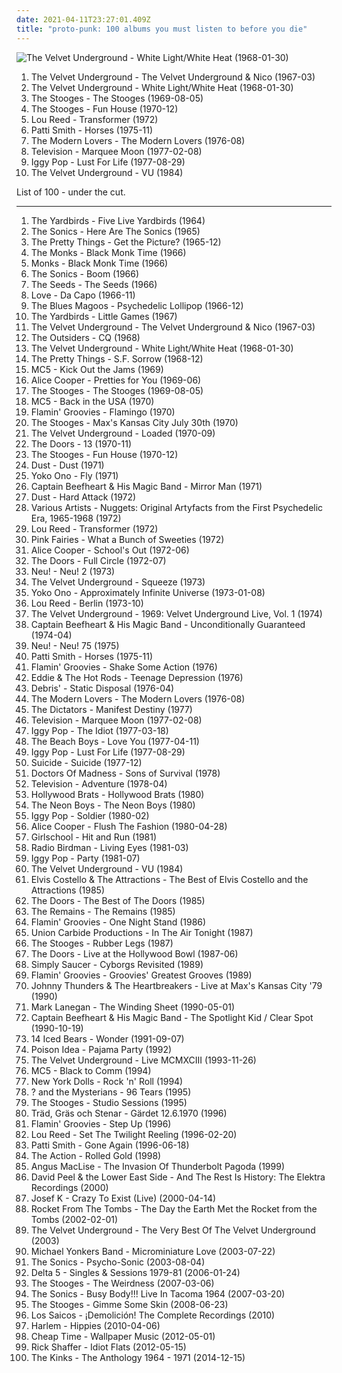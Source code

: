 ```yaml
---
date: 2021-04-11T23:27:01.409Z
title: "proto-punk: 100 albums you must listen to before you die"
---
```

![The Velvet Underground - White Light&#x2F;White Heat (1968-01-30)](http://coverartarchive.org/release/cad3294a-3ea9-3e0e-a426-fe9862571e34/15465460977-500.jpg "The Velvet Underground - White Light/White Heat (1968-01-30)")
<ol class="albums">
<li data-cover="http://coverartarchive.org/release/e2820d3f-bf0f-440f-b327-0a9c32e280d8/11733996765-500.jpg" data-tags="60s, rock, classic rock" role="button">The Velvet Underground - The Velvet Underground & Nico (1967-03)</li>
<li data-cover="http://coverartarchive.org/release/cad3294a-3ea9-3e0e-a426-fe9862571e34/15465460977-500.jpg" data-tags="proto-punk, 60s, rock, noise rock" role="button">The Velvet Underground - White Light/White Heat (1968-01-30)</li>
<li data-cover="http://coverartarchive.org/release/9259cb58-e233-4162-acb1-e739ff102568/1487674182-500.jpg" data-tags="garage rock" role="button">The Stooges - The Stooges (1969-08-05)</li>
<li data-cover="https://img.discogs.com/B_XQsc3AzhCIkH9DWzEyhbBZ0V4=/fit-in/600x594/filters:strip_icc():format(jpeg):mode_rgb():quality(90)/discogs-images/R-379038-1224357901.jpeg.jpg" data-tags="proto-punk, garage rock, 70s" role="button">The Stooges - Fun House (1970-12)</li>
<li data-cover="https://img.discogs.com/3OgnlZKNZ7-mZooFLllAA3hHYIA=/fit-in/500x500/filters:strip_icc():format(jpeg):mode_rgb():quality(90)/discogs-images/R-3635183-1338244251-7631.jpeg.jpg" data-tags="70s, rock, glam rock" role="button">Lou Reed - Transformer (1972)</li>
<li data-cover="http://coverartarchive.org/release/68a6756e-1c96-4590-9cbf-aa07696cba5e/3714201314-500.jpg" data-tags="rock, punk, 70s" role="button">Patti Smith - Horses (1975-11)</li>
<li data-cover="http://coverartarchive.org/release/06ab427b-06b4-482a-90c3-4981c294eadd/11939995493-500.jpg" data-tags="proto-punk, 70s" role="button">The Modern Lovers - The Modern Lovers (1976-08)</li>
<li data-cover="http://coverartarchive.org/release/5fb363d1-3bee-44ce-acfc-43fdb0d7c4aa/2761546755-500.jpg" data-tags="post-punk, 70s" role="button">Television - Marquee Moon (1977-02-08)</li>
<li data-cover="http://coverartarchive.org/release/e2cb1fb9-7117-4dae-9b40-9e5480301b9e/1499761435-500.jpg" data-tags="rock, 70s, punk rock" role="button">Iggy Pop - Lust For Life (1977-08-29)</li>
<li data-cover="http://coverartarchive.org/release/a2af3c5e-fb92-484f-851f-d26b27770d8b/15137212906-500.jpg" data-tags="classic rock, rock" role="button">The Velvet Underground - VU (1984)</li>
</ol>
List of 100 - under the cut.
<!-- more -->

_________________

<ol class="albums">
<li data-cover="https://img.discogs.com/-Qb3fR5oGYrJyaqvEBvznK_l7dA=/fit-in/600x594/filters:strip_icc():format(jpeg):mode_rgb():quality(90)/discogs-images/R-3877251-1347790095-2316.jpeg.jpg" data-tags="60s" role="button">
The Yardbirds - Five Live Yardbirds (1964)
</li>
<li data-cover="https://img.discogs.com/HLrxClv2IKZdaUuJsl2AMAqWWAY=/fit-in/589x600/filters:strip_icc():format(jpeg):mode_rgb():quality(90)/discogs-images/R-1044246-1306912408.jpeg.jpg" data-tags="garage rock, 60s" role="button">
The Sonics - Here Are The Sonics (1965)
</li>
<li data-cover="http://coverartarchive.org/release/753972e7-efc6-40ac-81fd-c821f246b19a/11923836402-500.jpg" data-tags="psychedelic, 60s" role="button">
The Pretty Things - Get the Picture? (1965-12)
</li>
<li data-cover="http://coverartarchive.org/release/7663b84e-2337-4f60-9842-10f6a9daed5d/11261431522-500.jpg" data-tags="garage rock, proto-punk, 60s" role="button">
The Monks - Black Monk Time (1966)
</li>
<li data-cover="http://coverartarchive.org/release/b2cc0dd8-3b30-4a42-a66d-e6e5c1e35808/9232308345-500.jpg" data-tags="proto-punk" role="button">
Monks - Black Monk Time (1966)
</li>
<li data-cover="http://coverartarchive.org/release/a6e36357-8bdc-4082-a39b-7221cf3d81c7/3370069882-500.jpg" data-tags="garage rock" role="button">
The Sonics - Boom (1966)
</li>
<li data-cover="http://coverartarchive.org/release/22862a47-2b63-4364-a00d-d38aa7cef4cd/4087870823-500.jpg" data-tags="garage rock, psychedelic" role="button">
The Seeds - The Seeds (1966)
</li>
<li data-cover="http://coverartarchive.org/release/58713cce-6dec-409a-b674-f30050f6fb82/5949082744-500.jpg" data-tags="psychedelic, 60s" role="button">
Love - Da Capo (1966-11)
</li>
<li data-cover="http://coverartarchive.org/release/93c4cc87-0ade-46c5-ba36-3c53adbc990b/16555915248-500.jpg" data-tags="psychedelic, 60s" role="button">
The Blues Magoos - Psychedelic Lollipop (1966-12)
</li>
<li data-cover="https://img.discogs.com/gQPgAbsUi6kH_y8KXsLN5Az47z0=/fit-in/600x599/filters:strip_icc():format(jpeg):mode_rgb():quality(90)/discogs-images/R-3789140-1344467788-2842.jpeg.jpg" data-tags="classic rock, 60s, rock, psychedelic, blues rock" role="button">
The Yardbirds - Little Games (1967)
</li>
<li data-cover="http://coverartarchive.org/release/e2820d3f-bf0f-440f-b327-0a9c32e280d8/11733996765-500.jpg" data-tags="60s, rock, classic rock" role="button">
The Velvet Underground - The Velvet Underground & Nico (1967-03)
</li>
<li data-cover="https://img.discogs.com/WzW1_tdy7BBOh1zYOUE_zGoIRFk=/fit-in/600x604/filters:strip_icc():format(jpeg):mode_rgb():quality(90)/discogs-images/R-1252532-1473857165-5359.jpeg.jpg" data-tags="dutch, 60s, garage" role="button">
The Outsiders - CQ (1968)
</li>
<li data-cover="http://coverartarchive.org/release/cad3294a-3ea9-3e0e-a426-fe9862571e34/15465460977-500.jpg" data-tags="proto-punk, 60s, rock, noise rock" role="button">
The Velvet Underground - White Light/White Heat (1968-01-30)
</li>
<li data-cover="https://img.discogs.com/b-OAqmYv7bJaABfaCVF1edZ5JYU=/fit-in/300x298/filters:strip_icc():format(jpeg):mode_rgb():quality(90)/discogs-images/R-1085991-1190981637.jpeg.jpg" data-tags="psychedelic" role="button">
The Pretty Things - S.F. Sorrow (1968-12)
</li>
<li data-cover="http://coverartarchive.org/release/22f5e15f-7214-4caf-a6ce-9f6e0188a817/17000877457-500.jpg" data-tags="garage rock" role="button">
MC5 - Kick Out the Jams (1969)
</li>
<li data-cover="http://coverartarchive.org/release/d9a315a8-0195-3361-bdd4-897cda5fc1a6/9259341378-500.jpg" data-tags="psychedelic rock, hard rock, classic rock, rock" role="button">
Alice Cooper - Pretties for You (1969-06)
</li>
<li data-cover="http://coverartarchive.org/release/9259cb58-e233-4162-acb1-e739ff102568/1487674182-500.jpg" data-tags="garage rock" role="button">
The Stooges - The Stooges (1969-08-05)
</li>
<li data-cover="http://coverartarchive.org/release/1cb803b5-a446-48c5-a2d3-bd76be8820df/25111616371-500.jpg" data-tags="garage rock" role="button">
MC5 - Back in the USA (1970)
</li>
<li data-cover="http://coverartarchive.org/release/09487d3d-99d8-4ed2-8d0b-9ffce036fd01/13366801462-500.jpg" data-tags="studies, garage, rock and roll, proto-punk, pixies palace basement, rockitxten" role="button">
Flamin' Groovies - Flamingo (1970)
</li>
<li data-cover="https://img.discogs.com/9wjVre37-ssKR6cnY0p92pYXYjY=/fit-in/600x609/filters:strip_icc():format(jpeg):mode_rgb():quality(90)/discogs-images/R-3637215-1577301990-3224.jpeg.jpg" data-tags="classic rock, heavy metal, hard rock, punk rock, garage rock, glam rock, proto-punk, 70s hard rock, proto metal, proto punk, proto-metal, 70s heavy metal, 70s glam rock, maxs kansas city" role="button">
The Stooges - Max's Kansas City July 30th (1970)
</li>
<li data-cover="http://coverartarchive.org/release/3645588f-cdcf-4746-97ac-da059d332010/4529718708-500.jpg" data-tags="70s, classic rock" role="button">
The Velvet Underground - Loaded (1970-09)
</li>
<li data-cover="http://coverartarchive.org/release/830252e7-b6c1-4814-bd97-4504b8e84af0/13531915117-500.jpg" data-tags="60s, compilation" role="button">
The Doors - 13 (1970-11)
</li>
<li data-cover="https://img.discogs.com/B_XQsc3AzhCIkH9DWzEyhbBZ0V4=/fit-in/600x594/filters:strip_icc():format(jpeg):mode_rgb():quality(90)/discogs-images/R-379038-1224357901.jpeg.jpg" data-tags="proto-punk, garage rock, 70s" role="button">
The Stooges - Fun House (1970-12)
</li>
<li data-cover="https://img.discogs.com/Gm-UUVHe6oXdbrqqxuroD3igsOI=/fit-in/600x596/filters:strip_icc():format(jpeg):mode_rgb():quality(90)/discogs-images/R-4285792-1518860728-6237.jpeg.jpg" data-tags="hard rock" role="button">
Dust - Dust (1971)
</li>
<li data-cover="http://coverartarchive.org/release/ec38019b-fd6f-4697-8a27-b5a154aee7e8/20234920694-500.jpg" data-tags="experimental, avant-garde" role="button">
Yoko Ono - Fly (1971)
</li>
<li data-cover="http://coverartarchive.org/release/3e335ee5-ad12-45f6-89f0-7781c173f7fc/21730334418-500.jpg" data-tags="rock, classic, 70s, alternative, experimental, progressive rock, blues-rock, blues, psychedelic, avant garde, american, proto-punk, captain beefheart, only the best, underrated and overlooked, glorious vocals, c beefheart" role="button">
Captain Beefheart & His Magic Band - Mirror Man (1971)
</li>
<li data-cover="http://coverartarchive.org/release/5d73bb2c-f136-465c-bb54-a9978cae16df/15359722968-500.jpg" data-tags="classic rock, hard rock" role="button">
Dust - Hard Attack (1972)
</li>
<li data-cover="https://img.discogs.com/A35-h0vFiOrgR6z_80vehOgPEQU=/fit-in/600x600/filters:strip_icc():format(jpeg):mode_rgb():quality(90)/discogs-images/R-16584804-1608638308-7773.jpeg.jpg" data-tags="60s, garage rock, proto-punk" role="button">
Various Artists - Nuggets: Original Artyfacts from the First Psychedelic Era, 1965-1968 (1972)
</li>
<li data-cover="https://img.discogs.com/3OgnlZKNZ7-mZooFLllAA3hHYIA=/fit-in/500x500/filters:strip_icc():format(jpeg):mode_rgb():quality(90)/discogs-images/R-3635183-1338244251-7631.jpeg.jpg" data-tags="70s, rock, glam rock" role="button">
Lou Reed - Transformer (1972)
</li>
<li data-cover="https://img.discogs.com/hKoO7p9Zrhba-bSyRiyDD3T_ObQ=/fit-in/512x512/filters:strip_icc():format(jpeg):mode_rgb():quality(90)/discogs-images/R-1341672-1211146251.gif.jpg" data-tags="hard rock, progressive rock, psychedelic rock, rock 'n' roll, proto-punk, winewomensong" role="button">
Pink Fairies - What a Bunch of Sweeties (1972)
</li>
<li data-cover="http://coverartarchive.org/release/e28b9cba-289e-47a8-a8c0-8bf5c0c93f19/3987340872-500.jpg" data-tags="hard rock, classic rock" role="button">
Alice Cooper - School's Out (1972-06)
</li>
<li data-cover="http://coverartarchive.org/release/ce1d3c09-9f63-3853-b8d8-7453e3c93271/5909851552-500.jpg" data-tags="70s" role="button">
The Doors - Full Circle (1972-07)
</li>
<li data-cover="https://img.discogs.com/Wu1PJVoRMa21NUaTwVgpUxlyYGA=/fit-in/600x926/filters:strip_icc():format(jpeg):mode_rgb():quality(90)/discogs-images/R-13016021-1582540082-2550.jpeg.jpg" data-tags="krautrock" role="button">
Neu! - Neu! 2 (1973)
</li>
<li data-cover="http://coverartarchive.org/release/238392f6-d02f-4467-ba65-387f1f303563/22902543370-500.jpg" data-tags="doug yule, faux velvet underground" role="button">
The Velvet Underground - Squeeze (1973)
</li>
<li data-cover="https://img.discogs.com/-oFtRwyCdDOBC6doUIdUG2kF0rA=/fit-in/600x597/filters:strip_icc():format(jpeg):mode_rgb():quality(90)/discogs-images/R-1712230-1590076878-9814.jpeg.jpg" data-tags="dance, avant garde, psychedelic rock, proto-punk, protopunk, nancykitten all-time favourite albums, bfr" role="button">
Yoko Ono - Approximately Infinite Universe (1973-01-08)
</li>
<li data-cover="http://coverartarchive.org/release/1bbac75e-ce53-4508-9096-54415e9a1177/4584669129-500.jpg" data-tags="70s" role="button">
Lou Reed - Berlin (1973-10)
</li>
<li data-cover="https://img.discogs.com/GHTP4nIYLB4ibAJqp3cgROJFrs8=/fit-in/350x364/filters:strip_icc():format(jpeg):mode_rgb():quality(90)/discogs-images/R-5970404-1407699748-3782.jpeg.jpg" data-tags="70s, proto-punk" role="button">
The Velvet Underground - 1969: Velvet Underground Live, Vol. 1 (1974)
</li>
<li data-cover="https://img.discogs.com/28415784b9210344a4a62ec6cd31adb2d01b3637/images/spacer.gif" data-tags="progressive rock, blues, psychedelic" role="button">
Captain Beefheart & His Magic Band - Unconditionally Guaranteed (1974-04)
</li>
<li data-cover="http://coverartarchive.org/release/c1fa3fc4-5a73-3449-9abe-9c2f38e7b22e/23187067210-500.jpg" data-tags="krautrock" role="button">
Neu! - Neu! 75 (1975)
</li>
<li data-cover="http://coverartarchive.org/release/68a6756e-1c96-4590-9cbf-aa07696cba5e/3714201314-500.jpg" data-tags="rock, punk, 70s" role="button">
Patti Smith - Horses (1975-11)
</li>
<li data-cover="https://img.discogs.com/qJVThRxRZXFjSxQSVp7kKDw8NU4=/fit-in/600x600/filters:strip_icc():format(jpeg):mode_rgb():quality(90)/discogs-images/R-1971290-1391195073-4180.jpeg.jpg" data-tags="classic rock" role="button">
Flamin' Groovies - Shake Some Action (1976)
</li>
<li data-cover="https://img.discogs.com/qlSYMOTiQJ_M3Y8USlRmTkUrje0=/fit-in/600x590/filters:strip_icc():format(jpeg):mode_rgb():quality(90)/discogs-images/R-1960857-1274010731.jpeg.jpg" data-tags="new wave, proto-punk, pub rock" role="button">
Eddie & The Hot Rods - Teenage Depression (1976)
</li>
<li data-cover="https://img.discogs.com/yI6Z09DmSyrpxvyOb5pkixlTnoA=/fit-in/352x353/filters:strip_icc():format(jpeg):mode_rgb():quality(90)/discogs-images/R-1246515-1203485861.gif.jpg" data-tags="alternative, experimental, experimental rock, avant-garde, art rock, glam rock, art punk, proto-punk" role="button">
Debris' - Static Disposal (1976-04)
</li>
<li data-cover="http://coverartarchive.org/release/06ab427b-06b4-482a-90c3-4981c294eadd/11939995493-500.jpg" data-tags="proto-punk, 70s" role="button">
The Modern Lovers - The Modern Lovers (1976-08)
</li>
<li data-cover="http://coverartarchive.org/release/592a8527-c3b0-42fe-bf4f-58cd16e5e5ff/24589346521-500.jpg" data-tags="garage rock, proto-punk, iveldie best of 1977" role="button">
The Dictators - Manifest Destiny (1977)
</li>
<li data-cover="http://coverartarchive.org/release/5fb363d1-3bee-44ce-acfc-43fdb0d7c4aa/2761546755-500.jpg" data-tags="post-punk, 70s" role="button">
Television - Marquee Moon (1977-02-08)
</li>
<li data-cover="http://coverartarchive.org/release/31881496-3666-3b76-bdda-b24db24178ae/23464146422-500.jpg" data-tags="post-punk" role="button">
Iggy Pop - The Idiot (1977-03-18)
</li>
<li data-cover="http://coverartarchive.org/release/9963037c-06ec-4067-8095-0a93332db3e7/8726052762-500.jpg" data-tags="new wave, synthpop, proto-punk, brian wilson, proto-synthpop, av club permanent records, the world would be unbearable without it, happy as fuck" role="button">
The Beach Boys - Love You (1977-04-11)
</li>
<li data-cover="http://coverartarchive.org/release/e2cb1fb9-7117-4dae-9b40-9e5480301b9e/1499761435-500.jpg" data-tags="rock, 70s, punk rock" role="button">
Iggy Pop - Lust For Life (1977-08-29)
</li>
<li data-cover="http://coverartarchive.org/release/b1eb1417-9ba7-4579-8767-f97576021c37/14840216501-500.jpg" data-tags="experimental, electronic, electropunk" role="button">
Suicide - Suicide (1977-12)
</li>
<li data-cover="https://img.discogs.com/e8a2KgIkQdhieq3lmbmQWRifPZw=/fit-in/600x602/filters:strip_icc():format(jpeg):mode_rgb():quality(90)/discogs-images/R-2036763-1260023214.jpeg.jpg" data-tags="proto-punk, iveldie albums, iveldie best of 1978" role="button">
Doctors Of Madness - Sons of Survival (1978)
</li>
<li data-cover="http://coverartarchive.org/release/5cc90116-6833-4271-8477-42fb5fbee846/20706339769-500.jpg" data-tags="post-punk" role="button">
Television - Adventure (1978-04)
</li>
<li data-cover="http://coverartarchive.org/release/502c3bc5-69be-435f-bec7-9d5d0c23be89/1051898179-500.jpg" data-tags="70s, london, england, glam rock, proto-punk, glam punk, 1970s, united kingdom" role="button">
Hollywood Brats - Hollywood Brats (1980)
</li>
<li data-cover="https://img.discogs.com/e_l0DBbwvYkP8V7UPe90Y_KExyc=/fit-in/600x604/filters:strip_icc():format(jpeg):mode_rgb():quality(90)/discogs-images/R-10476612-1498234719-9415.jpeg.jpg" data-tags="punk, lo-fi, garage rock, garage, proto-punk, bootleg, tremolo radio" role="button">
The Neon Boys - The Neon Boys (1980)
</li>
<li data-cover="http://coverartarchive.org/release/e0b9172e-8abe-4131-b208-0eec90d81411/6357317309-500.jpg" data-tags="conservative, punk" role="button">
Iggy Pop - Soldier (1980-02)
</li>
<li data-cover="https://img.discogs.com/QHIDaVKPoPNPK_S_2Qub4ys6qkw=/fit-in/600x556/filters:strip_icc():format(jpeg):mode_rgb():quality(90)/discogs-images/R-3028465-1331038657.jpeg.jpg" data-tags="classic rock, rock, hard rock, 80s, new wave" role="button">
Alice Cooper - Flush The Fashion (1980-04-28)
</li>
<li data-cover="https://img.discogs.com/toeDEPs2bMvgWN0N0AU1Afk_V-I=/fit-in/600x450/filters:strip_icc():format(jpeg):mode_rgb():quality(90)/discogs-images/R-5268103-1521665807-4054.jpeg.jpg" data-tags="heavy metal, nwobhm, hard rock" role="button">
Girlschool - Hit and Run (1981)
</li>
<li data-cover="http://coverartarchive.org/release/8dd72b37-3066-4bf1-9a55-eaae80f45474/29001786139-500.jpg" data-tags="proto-punk, garage punk, itunes, iveldie best of 1981" role="button">
Radio Birdman - Living Eyes (1981-03)
</li>
<li data-cover="http://coverartarchive.org/release/6d56f6b2-2913-3ec4-af22-06084d0cc28f/12601062710-500.jpg" data-tags="rock" role="button">
Iggy Pop - Party (1981-07)
</li>
<li data-cover="http://coverartarchive.org/release/a2af3c5e-fb92-484f-851f-d26b27770d8b/15137212906-500.jpg" data-tags="classic rock, rock" role="button">
The Velvet Underground - VU (1984)
</li>
<li data-cover="http://coverartarchive.org/release/ec8d69a9-e9b4-4690-9af6-3200ce5d6751/5319104284-500.jpg" data-tags="classic rock" role="button">
Elvis Costello & The Attractions - The Best of Elvis Costello and the Attractions (1985)
</li>
<li data-cover="https://img.discogs.com/fFEJ6AJ-UUlkXDMBnTn2PULqNxE=/fit-in/600x543/filters:strip_icc():format(jpeg):mode_rgb():quality(90)/discogs-images/R-397370-1604657610-1339.jpeg.jpg" data-tags="classic rock" role="button">
The Doors - The Best of The Doors (1985)
</li>
<li data-cover="http://coverartarchive.org/release/570473fd-bf88-4237-8bbb-38c17e046c46/28758486936-500.jpg" data-tags="garage rock" role="button">
The Remains - The Remains (1985)
</li>
<li data-cover="https://img.discogs.com/8pE2fXk4QfcjSrc3jwQ3555Ufvc=/fit-in/500x500/filters:strip_icc():format(jpeg):mode_rgb():quality(90)/discogs-images/R-2925424-1362771961-6234.jpeg.jpg" data-tags="proto-punk" role="button">
Flamin' Groovies - One Night Stand (1986)
</li>
<li data-cover="https://img.discogs.com/9puOmOSNshZZY6ou2La4FuNqeyk=/fit-in/600x598/filters:strip_icc():format(jpeg):mode_rgb():quality(90)/discogs-images/R-1161974-1214666265.jpeg.jpg" data-tags="garage rock, swedish" role="button">
Union Carbide Productions - In The Air Tonight (1987)
</li>
<li data-cover="https://img.discogs.com/B_XQsc3AzhCIkH9DWzEyhbBZ0V4=/fit-in/600x594/filters:strip_icc():format(jpeg):mode_rgb():quality(90)/discogs-images/R-379038-1224357901.jpeg.jpg" data-tags="proto-punk, proto punk" role="button">
The Stooges - Rubber Legs (1987)
</li>
<li data-cover="http://coverartarchive.org/release/527773ff-bc0e-445c-8df3-618ac8b3993c/1536925265-500.jpg" data-tags="live" role="button">
The Doors - Live at the Hollywood Bowl (1987-06)
</li>
<li data-cover="https://img.discogs.com/GW162sGjuvEDkyUbsdnlRxhTxa0=/fit-in/170x170/filters:strip_icc():format(jpeg):mode_rgb():quality(90)/discogs-images/R-1046717-1187804998.jpeg.jpg" data-tags="psychedelic rock, garage" role="button">
Simply Saucer - Cyborgs Revisited (1989)
</li>
<li data-cover="https://img.discogs.com/vfu4aPEmTYtMUjnzuQPioYaM3eU=/fit-in/600x600/filters:strip_icc():format(jpeg):mode_rgb():quality(90)/discogs-images/R-16693092-1609287992-8281.jpeg.jpg" data-tags="classic rock" role="button">
Flamin' Groovies - Groovies' Greatest Grooves (1989)
</li>
<li data-cover="https://img.discogs.com/3DCoHs0XCyALmZdtw1TiNV1icCA=/fit-in/225x225/filters:strip_icc():format(jpeg):mode_rgb():quality(90)/discogs-images/R-15164770-1587522968-3552.jpeg.jpg" data-tags="rock, classic, 70s, punk, garage rock" role="button">
Johnny Thunders & The Heartbreakers - Live at Max's Kansas City '79 (1990)
</li>
<li data-cover="http://coverartarchive.org/release/723fa46a-628d-44c9-8e22-8fba5ba44c6c/2947394304-500.jpg" data-tags="rock, 90s" role="button">
Mark Lanegan - The Winding Sheet (1990-05-01)
</li>
<li data-cover="http://coverartarchive.org/release/ae4ac020-ee1f-4e78-80cb-a72f8c030054/25083210194-500.jpg" data-tags="blues" role="button">
Captain Beefheart & His Magic Band - The Spotlight Kid / Clear Spot (1990-10-19)
</li>
<li data-cover="http://coverartarchive.org/release/b67605a1-0455-455e-b370-7c33a8967d4a/28300493886-500.jpg" data-tags="pop, british, twee pop, shoegaze, 90s, proto-punk, c86" role="button">
14 Iced Bears - Wonder (1991-09-07)
</li>
<li data-cover="https://img.discogs.com/IDYHoQzDlgG64I1UdsAeP6AcYXk=/fit-in/300x294/filters:strip_icc():format(jpeg):mode_rgb():quality(90)/discogs-images/R-1069598-1189799594.jpeg.jpg" data-tags="hardcore, garage, proto-punk, rock'n'roll" role="button">
Poison Idea - Pajama Party (1992)
</li>
<li data-cover="http://coverartarchive.org/release/696d1e87-ad32-4821-a5ff-2fdd95f6b8d1/8015502307-500.jpg" data-tags="the velvet underground" role="button">
The Velvet Underground - Live MCMXCIII (1993-11-26)
</li>
<li data-cover="https://img.discogs.com/YUvIq3iNuFf82mAVGrjW5FIF43I=/fit-in/600x602/filters:strip_icc():format(jpeg):mode_rgb():quality(90)/discogs-images/R-3500648-1469148217-4160.jpeg.jpg" data-tags="60s" role="button">
MC5 - Black to Comm (1994)
</li>
<li data-cover="http://coverartarchive.org/release/7c5b3d96-8108-44c7-ad83-d8cb790ad821/26350510586-500.jpg" data-tags="rock, classic, glam rock, proto-punk, fuzzy guitar goodness, paredes de coura 2007, drunk tank singalong tune, lock n lorr" role="button">
New York Dolls - Rock 'n' Roll (1994)
</li>
<li data-cover="http://coverartarchive.org/release/a8fff4a7-3f3c-4027-b13a-b0f51b40af24/22145029461-500.jpg" data-tags="garage rock" role="button">
? and the Mysterians - 96 Tears (1995)
</li>
<li data-cover="http://coverartarchive.org/release/b8a7408a-01a9-4a10-a699-bb7446fd57d1/8067062041-500.jpg" data-tags="classic rock, heavy metal, hard rock, punk rock, garage rock, glam rock, proto-punk, 70s hard rock, proto metal, proto punk, proto-metal, 70s heavy metal, 70s glam rock" role="button">
The Stooges - Studio Sessions (1995)
</li>
<li data-cover="http://coverartarchive.org/release/aa11a0a5-d91b-4daf-9f07-7ab71ad54401/9551953175-500.jpg" data-tags="experimental rock, proto-punk, jam bands" role="button">
Träd, Gräs och Stenar - Gärdet 12.6.1970 (1996)
</li>
<li data-cover="http://coverartarchive.org/release/fc6fc4dc-1933-4341-ad1a-28c81b6cf445/22543059741-500.jpg" data-tags="proto-punk" role="button">
Flamin' Groovies - Step Up (1996)
</li>
<li data-cover="http://coverartarchive.org/release/94d5c090-1299-4434-9d4a-4b4460f931d2/21078020121-500.jpg" data-tags="rock, 90s" role="button">
Lou Reed - Set The Twilight Reeling (1996-02-20)
</li>
<li data-cover="http://coverartarchive.org/release/888bc005-3878-4054-b548-75ca8bdfe801/3774205017-500.jpg" data-tags="90s, rock, patti smith" role="button">
Patti Smith - Gone Again (1996-06-18)
</li>
<li data-cover="http://coverartarchive.org/release/4b411121-4a41-4032-9e1f-ae7c3ce15328/10916053750-500.jpg" data-tags="60s" role="button">
The Action - Rolled Gold (1998)
</li>
<li data-cover="https://img.discogs.com/X-2Ft9SS0UK6Gsgq-E7YyhKBe08=/fit-in/594x600/filters:strip_icc():format(jpeg):mode_rgb():quality(90)/discogs-images/R-440194-1256893055.jpeg.jpg" data-tags="experimental, drone, fluxus, freak out" role="button">
Angus MacLise - The Invasion Of Thunderbolt Pagoda (1999)
</li>
<li data-cover="https://img.discogs.com/Z3e_i_mMEakC_nEb9yuB6tizeL4=/fit-in/600x607/filters:strip_icc():format(jpeg):mode_rgb():quality(90)/discogs-images/R-1322000-1437819479-1156.jpeg.jpg" data-tags="proto-punk, hippie, hippy, pothead" role="button">
David Peel & the Lower East Side - And The Rest Is History: The Elektra Recordings (2000)
</li>
<li data-cover="https://img.discogs.com/11BoLcad0YxQOtlgBbET5R6KHsA=/fit-in/400x397/filters:strip_icc():format(jpeg):mode_rgb():quality(90)/discogs-images/R-1380615-1222407511.jpeg.jpg" data-tags="new wave, post-punk, proto-punk" role="button">
Josef K - Crazy To Exist (Live) (2000-04-14)
</li>
<li data-cover="http://coverartarchive.org/release/53f404d4-2d22-4ffa-9af8-cccba8bdc3c3/14521210692-500.jpg" data-tags="proto-punk, garage rock" role="button">
Rocket From The Tombs - The Day the Earth Met the Rocket from the Tombs (2002-02-01)
</li>
<li data-cover="http://coverartarchive.org/release/5a7eccff-573d-4278-bbc6-24fa3867a673/21784061086-500.jpg" data-tags="rock" role="button">
The Velvet Underground - The Very Best Of The Velvet Underground (2003)
</li>
<li data-cover="https://img.discogs.com/z11teWNjH4-8MqO0AZcqkOss4I8=/fit-in/600x597/filters:strip_icc():format(jpeg):mode_rgb():quality(90)/discogs-images/R-925463-1379517432-8676.jpeg.jpg" data-tags="psychedelic, psychedelic rock, proto-punk" role="button">
Michael Yonkers Band - Microminiature Love (2003-07-22)
</li>
<li data-cover="http://coverartarchive.org/release/dfe679d2-f250-420c-b04d-138f72ab60e1/11013234877-500.jpg" data-tags="garage rock" role="button">
The Sonics - Psycho-Sonic (2003-08-04)
</li>
<li data-cover="http://coverartarchive.org/release/c739b651-90c8-428c-9462-3f066cf189de/9664834681-500.jpg" data-tags="post-punk" role="button">
Delta 5 - Singles & Sessions 1979-81 (2006-01-24)
</li>
<li data-cover="http://coverartarchive.org/release/b5d99cd2-561f-4a02-944b-e7b8becd1f73/14839234606-500.jpg" data-tags="proto-punk, punk" role="button">
The Stooges - The Weirdness (2007-03-06)
</li>
<li data-cover="https://img.discogs.com/NvzEitHeovC5mtRcxXp3YIvsdaQ=/fit-in/500x507/filters:strip_icc():format(jpeg):mode_rgb():quality(90)/discogs-images/R-1049700-1384276859-9021.jpeg.jpg" data-tags="rock, 60s, lo-fi, garage rock, garage, live, rock and roll, proto-punk" role="button">
The Sonics - Busy Body!!! Live In Tacoma 1964 (2007-03-20)
</li>
<li data-cover="http://coverartarchive.org/release/72b3c848-e0ab-4fd1-9d2b-1630642afc32/8305869485-500.jpg" data-tags="garage rock" role="button">
The Stooges - Gimme Some Skin (2008-06-23)
</li>
<li data-cover="https://img.discogs.com/gOLVJFOOcZGwSnwKcllU0MaSIjU=/fit-in/600x599/filters:strip_icc():format(jpeg):mode_rgb():quality(90)/discogs-images/R-2617270-1364510667-2588.jpeg.jpg" data-tags="garage  rock" role="button">
Los Saicos - ¡Demolición! The Complete Recordings (2010)
</li>
<li data-cover="http://coverartarchive.org/release/ac397e36-9792-4f50-8898-bd3c8cca60d1/13453650447-500.jpg" data-tags="garage rock" role="button">
Harlem - Hippies (2010-04-06)
</li>
<li data-cover="http://coverartarchive.org/release/bd523d62-ea0a-4d10-9a6a-a121f69eb5dc/3827161144-500.jpg" data-tags="punk" role="button">
Cheap Time - Wallpaper Music (2012-05-01)
</li>
<li data-cover="http://coverartarchive.org/release/01682ed7-3529-4af9-84f0-2a5527387a58/1111512012-500.jpg" data-tags="alternative, philadelphia, garage rock revival, guitar, retro, american, bluesy, slide guitar, garage rock, aggressive, garage, male vocalist, rhythm and blues, 60's, proto-punk, punk blues, the cramps, the rolling stones, grinderman, fat possum, rock & roll, the black keys, the yardbirds, trashy blues, garage-blues, flat duo jets, heartless bastards, eric burdon, the dead weather, hill country blues, the detroit cobras, the greenhornes, junior kimbrough, gun club, slim harpo, the pretty things, hasil adkins, rl burnside, raw blues, rock n blues, blues groove, jon spencer and the blues explosion, blues  explosion, the black rebel motorcycle club, the soledad brothers, the rancouters, jessie  mae hemphill, charles caldwell, bantam rooster, the blackwater fever, asie payton, rick shaffer, immortal lee county killers, phil may" role="button">
Rick Shaffer - Idiot Flats (2012-05-15)
</li>
<li data-cover="https://img.discogs.com/GwDM40pKnJv3DtGHX81-A867nhk=/fit-in/600x594/filters:strip_icc():format(jpeg):mode_rgb():quality(90)/discogs-images/R-5590525-1397409758-2615.jpeg.jpg" data-tags="british, garage rock, rock and roll, rhythm and blues, british invasion, proto-punk, mod, garage peppermint, rock peppermint, folk-rock peppermint" role="button">
The Kinks - The Anthology 1964 - 1971 (2014-12-15)
</li>
</ol>